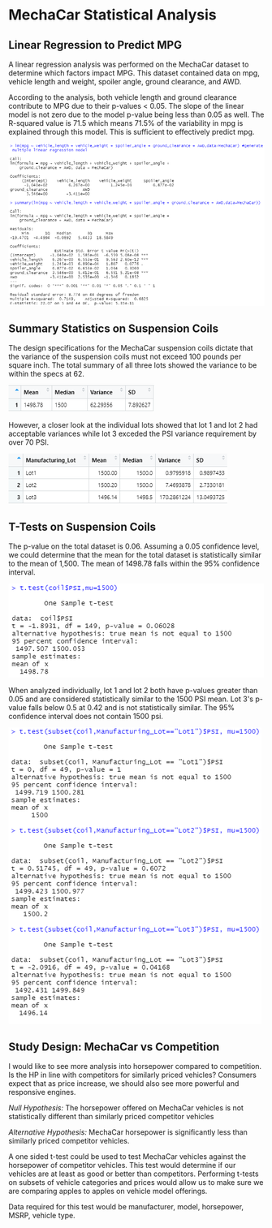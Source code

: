 # MechaCar Statistical Analysis

## Linear Regression to Predict MPG
A linear regression analysis was performed on the MechaCar dataset to determine which factors impact MPG.  This dataset contained data on mpg, vehicle length and weight, spoiler angle, ground clearance, and AWD.

According to the analysis, both vehicle length and ground clearance contribute to MPG due to their p-values < 0.05. The slope of the linear model is not zero due to the model p-value being less than 0.05 as well.  The R-squared value is 71.5 which means 71.5% of the variability in mpg is explained through this model. This is sufficient to effectively predict mpg.

![MPG Linear Regression](/Resources/mpg_linear_regression.png)

## Summary Statistics on Suspension Coils
The design specifications for the MechaCar suspension coils dictate that the variance of the suspension coils must not exceed 100 pounds per square inch. The total summary of all three lots showed the variance to be within the specs at 62.

![Total Summary](/Resources/total_summary.png)

However, a closer look at the individual lots showed that lot 1 and lot 2 had acceptable variances while lot 3 exceded the PSI variance requirement by over 70 PSI.

![Lot Summary](/Resources/lot_summary.png)

## T-Tests on Suspension Coils

The p-value on the total dataset is 0.06.  Assuming a 0.05 confidence level, we could determine that the mean for the total dataset is statistically similar to the mean of 1,500.  The mean of 1498.78 falls within the 95% confidence interval.

![T-test total](/Resources/ttest_total.png)

When analyzed individually, lot 1 and lot 2 both have p-values greater than 0.05 and are considered statistically similar to the 1500 PSI mean.  Lot 3's p-value falls below 0.5 at 0.42 and is not statistically similar.  The 95% confidence interval does not contain 1500 psi.

![Lot Summary](/Resources/ttest_lots.png)

## Study Design: MechaCar vs Competition
I would like to see more analysis into horsepower compared to competition.  Is the HP in line with competitors for similarly priced vehicles?  Consumers expect that as price increase, we should also see more powerful and responsive engines.

*Null Hypothesis:* The horsepower offered on MechaCar vehicles is not statistically different than similarly priced competitor vehicles    

*Alternative Hypothesis:* MechaCar horsepower is significantly less than similarly priced competitor vehicles.

A one sided t-test could be used to test MechaCar vehicles against the horsepower of competitor vehicles.  This test would determine if our vehicles are at least as good or better than competitors.  Performing t-tests on subsets of vehicle categories and prices would allow us to make sure we are comparing apples to apples on vehicle model offerings.

Data required for this test would be manufacturer, model, horsepower, MSRP, vehicle type.